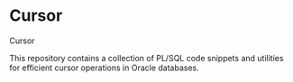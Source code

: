 # Cursor
Cursor

This repository contains a collection of PL/SQL code snippets and utilities for efficient cursor operations in Oracle databases. 


